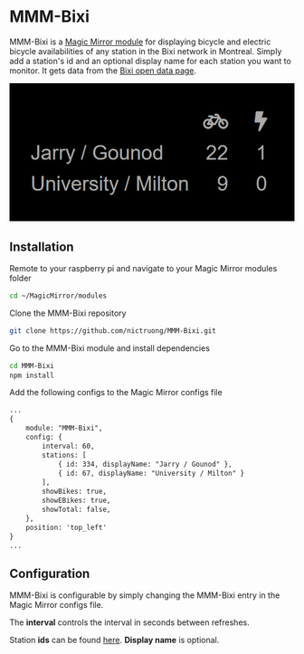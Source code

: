 # MMM-Bixi

MMM-Bixi is a [Magic Mirror module](https://magicmirror.builders/) for displaying bicycle and electric bicycle availabilities of any station in the Bixi network in Montreal. Simply add a station's id and an optional display name for each station you want to monitor. It gets data from the [Bixi open data page](https://www.bixi.com/en/page-27).

![example](/screenshot.png)

## Installation

Remote to your raspberry pi and navigate to your Magic Mirror modules folder

```bash
cd ~/MagicMirror/modules
```

Clone the MMM-Bixi repository

```bash
git clone https://github.com/nictruong/MMM-Bixi.git
```

Go to the MMM-Bixi module and install dependencies

```bash
cd MMM-Bixi
npm install
```

Add the following configs to the Magic Mirror configs file

```
...
{
    module: "MMM-Bixi",
    config: {
        interval: 60,
        stations: [
            { id: 334, displayName: "Jarry / Gounod" }, 
            { id: 67, displayName: "University / Milton" }
        ],
        showBikes: true,
        showEBikes: true,
        showTotal: false,
    },
    position: 'top_left'
}
...
```

## Configuration

MMM-Bixi is configurable by simply changing the MMM-Bixi entry in the Magic Mirror configs file.

The **interval** controls the interval in seconds between refreshes.

Station **ids** can be found [here](https://api-core.bixi.com/gbfs/en/station_information.json). **Display name** is optional.
